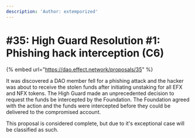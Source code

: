 ```yaml
---
description: 'Author: extemporized'
---
```


# \#35: High Guard Resolution \#1: Phishing hack interception \(C6\)

{% embed url="https://dao.effect.network/proposals/35" %}

It was discovered a DAO member fell for a phishing attack and the hacker was about to receive the stolen funds after initiating unstaking for all EFX and NFX tokens. The High Guard made an unprecedented decision to request the funds be intercepted by the Foundation. The Foundation agreed with the action and the funds were intercepted before they could be delivered to the compromised account. 

This proposal is considered complete, but due to it's exceptional case will be classified as such.

